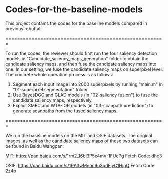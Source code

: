 # Codes-for-the-baseline-models
This project contains the codes for the baseline models compared in previous rebuttal. 

=======================================================

To run the codes, the reviewer should first run the four saliency detection models in "Candidate_saliency_maps_generation" folder to obtain the candidate saliency maps, and then fuse the candidate saliency maps into one. In our setting, we fuse the candidate saliency maps on superpixel level. The concrete whole operation process is as follows:
1. Segment each input image into 2000 superpixels by running "main.m" in "01-superpixel segmentation" folder.
2. Use BayesDGC and GLAD models (in "02-saliency fusion") to fuse the candidate saliency maps, respectively. 
3. Exploit SMFC and WTA-IOR models (in "03-scanpath prediction") to generate scanpaths from the fused saliency maps. 

=======================================================

We run the baseline models on the MIT and OSIE datasets. The original images, as well as the candidate saliency maps of these two datasets can be found in Baidu Wangpan:

MIT: https://pan.baidu.com/s/1rm2_16bl3P5x4mV-1FUePg Fetch Code: dhc3

OSIE: https://pan.baidu.com/s/1RA3wMnoc9u3bdFiyC1HipQ Fetch Code: 2z4p
